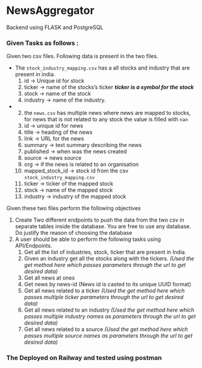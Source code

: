 # NewsAggregator
Backend using FLASK and PostgreSQL
### Given Tasks as follows :
Given two csv files. Following data is present in the two files.
- The `stock_industry_mapping.csv` has a all stocks and industry that are present in india.
    1. id → Unique id for stock
    2. ticker → name of the stocks’s ticker *******************************ticker is a symbol for the stock*******************************
    3. stock → name of the stock
    4. industry → name of the industry.
- 2. the `news.csv` has multiple news where news are mapped to stocks, for news that is not related to any stock the value is filled with `nan`
    1. id → unique id for news
    2. title → heading of the news
    3. link → URL for the news
    4. summary → text summary describing the news
    5. published → when was the news created
    6. source → news source
    7. org → if the news is related to an organisation
    8. mapped_stock_id → stock id from the csv `stock_industry_mapping.csv`
    9. ticker → ticker of the mapped stock
    10. stock → name of the mapped stock
    11. industry → industry of the mapped stock

Given these two files perform the following objectives
1. Create Two different endpoints to push the data from the two csv in separate tables inside the database. You are free to use any database. Do justify the reason of choosing the database
2. A user should be able to perform the following tasks using API/Endpoints.
    1. Get all the list of industries, stock, ticker that are present in India.
    2. Given an industry get all the stocks along with the tickers. *(Used the get method here which passes parameters through the url to get desired data)* 
    3. Get all news at ones 
    4. Get news by news-id (News id is casted to its unique UUID format)
    5. Get all news related to a ticker  *(Used the get method here which passes multiple ticker parameters through the url to get desired data)*
    6. Get all news related to an industry *(Used the get method here which passes multiple industry names as parameters through the url to get desired data)* 
    7. Get all news related to a source *(Used the get method here which passes multiple source names as parameters through the url to get desired data)*

### The Deployed on Railway and tested using postman


 
